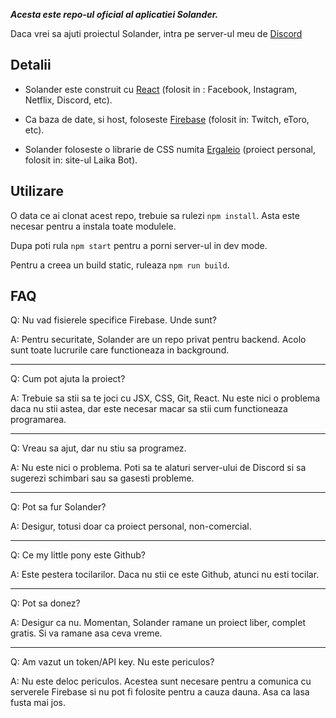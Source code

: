 

***Acesta este repo-ul oficial al aplicatiei Solander.***

Daca vrei sa ajuti proiectul Solander, intra pe server-ul meu de [Discord](https://discord.gg/MvsMkMN)

## Detalii
* Solander este construit cu [React](https://reactjs.org/) (folosit in : Facebook, Instagram, Netflix, Discord, etc).

* Ca baza de date, si host, foloseste [Firebase](https://firebase.google.com/) (folosit in: Twitch, eToro, etc).

* Solander foloseste o librarie de CSS numita [Ergaleio](https://github.com/clandestinz/ergaleio-library) (proiect personal, folosit in: site-ul Laika Bot).
## Utilizare

O data ce ai clonat acest repo, trebuie sa rulezi `npm install`. Asta este necesar pentru a instala toate modulele.

Dupa poti rula `npm start` pentru a porni server-ul in dev mode.

Pentru a creea un build static, ruleaza `npm run build`.

## FAQ
Q: Nu vad fisierele specifice Firebase. Unde sunt?

A: Pentru securitate, Solander are un repo privat pentru backend. Acolo sunt toate lucrurile care functioneaza in background.
***
Q: Cum pot ajuta la proiect?

A: Trebuie sa stii sa te joci cu JSX, CSS, Git, React. Nu este nici o problema daca nu stii astea, dar este necesar macar sa stii cum functioneaza programarea.
***
Q: Vreau sa ajut, dar nu stiu sa programez.

A: Nu este nici o problema. Poti sa te alaturi server-ului de Discord si sa sugerezi schimbari sau sa gasesti probleme.
***
Q: Pot sa fur Solander?

A: Desigur, totusi doar ca proiect personal, non-comercial.
***
Q: Ce my little pony este Github?

A: Este pestera tocilarilor. Daca nu stii ce este Github, atunci nu esti tocilar.
***
Q: Pot sa donez?

A: Desigur ca nu. Momentan, Solander ramane un proiect liber, complet gratis. Si va ramane asa ceva vreme.
***
Q: Am vazut un token/API key. Nu este periculos?

A: Nu este deloc periculos. Acestea sunt necesare pentru a comunica cu serverele Firebase si nu pot fi folosite pentru a cauza dauna. Asa ca lasa fusta mai jos.
